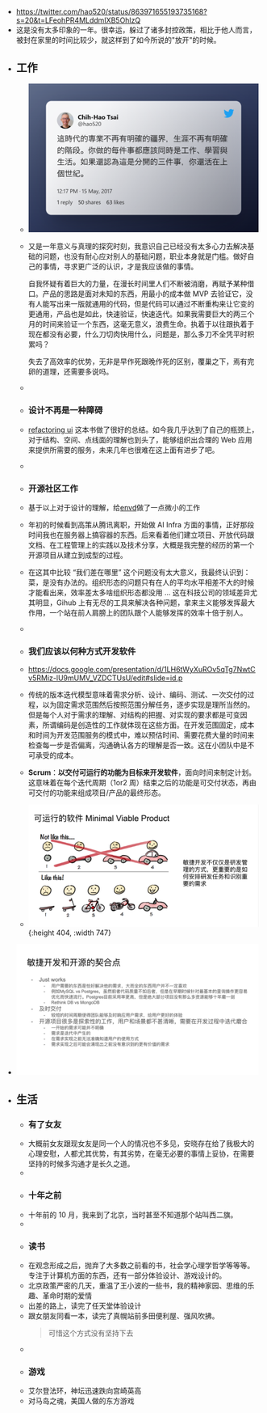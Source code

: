 - https://twitter.com/hao520/status/863971655193735168?s=20&t=LFeohPR4MLddmIXB5OhlzQ
- 这是没有太多印象的一年。很幸运，躲过了诸多封控政策，相比于他人而言，被封在家里的时间比较少，就这样到了如今所说的"放开"的时候。
- ## 工作
	- ![image.png](../assets/image_1669551200034_0.png)
	- 又是一年意义与真理的探究时刻，我意识自己已经没有太多心力去解决基础的问题，也没有耐心应对别人的基础问题，职业本身就是门槛。做好自己的事情，寻求更广泛的认识，才是我应该做的事情。
	  
	  自我怀疑有着巨大的力量，在漫长时间里人们不断被消磨，再赋予某种借口。产品的思路是面对未知的东西，用最小的成本做 MVP 去验证它，没有人能写出来一版就通用的代码，但是代码可以通过不断重构来让它变的更通用，产品也是如此，快速验证，快速迭代。如果我需要巨大的两三个月的时间来验证一个东西，这毫无意义，浪费生命。执着于以往跟执着于现在都没有必要，什么刀切肉快用什么，问题是，那么多刀不全凭平时积累吗？
	  
	  失去了高效率的优势，无非是早作死跟晚作死的区别，覆巢之下，焉有完卵的道理，还需要多说吗。
	-
	- ### 设计不再是一种障碍
	- [refactoring ui](https://www.refactoringui.com/) 这本书做了很好的总结。如今我几乎达到了自己的瓶颈上，对于结构、空间、点线面的理解也到头了，能够组织出合理的 Web 应用来提供所需要的服务，未来几年也很难在这上面有进步了吧。
	-
	- ### 开源社区工作
	- 基于以上对于设计的理解，给[envd](https://github.com/tensorchord/envd)做了一点微小的工作
	- 年初的时候看到高策从腾讯离职，开始做 AI Infra 方面的事情，正好那段时间我也在服务器上搞容器的东西。后来看着他们建立项目、开放代码跟文档、在工程管理上的实践以及技术分享，大概是我完整的经历的第一个开源项目从建立到成型的过程。
	- 在这其中比较 “我们差在哪里” 这个问题没有太大意义，我最终认识到：菜，是没有办法的。组织形态的问题只有在人的平均水平相差不大的时候才能看出来，效率差太多啥组织形态都没用  ... 这在科技公司的领域差异尤其明显，Gihub 上有无尽的工具来解决各种问题，拿来主义能够发挥最大作用，一个站在前人肩膀上的团队跟个人能够发挥的效率十倍于别人。
	-
	- ### 我们应该以何种方式开发软件
	- https://docs.google.com/presentation/d/1LH6tWyXuROv5qTg7NwtCv5RMiz-lU9mUMV_VZDCTUsU/edit#slide=id.p
	- 传统的版本迭代模型意味着需求分析、设计、编码、测试、一次交付的过程，以为固定需求范围然后按照范围分解任务，逐步实现是理所当然的。但是每个人对于需求的理解、对结构的把握、对实现的要求都是可变因素，所谓编码是创造性的工作就体现在这些方面。在开发范围固定，成本和时间为开发范围服务的模式中，难以预估时间、需要花费大量的时间来检查每一步是否偏离，沟通确认各方的理解是否一致。这在小团队中是不可承受的成本。
	- **Scrum**：**以交付可运行的功能为目标来开发软件**，面向时间来制定计划。这意味着在每个迭代周期（1or2 周）结束之后的功能是可交付状态，再由可交付的功能来组成项目/产品的最终形态。
	- ![image.png](../assets/image_1672913066213_0.png){:height 404, :width 747}
- ![image.png](../assets/image_1672913975086_0.png)
- ## 生活
	- ### 有了女友
	- 大概前女友跟现女友是同一个人的情况也不多见，安晓存在给了我极大的心理安慰，人都尤其优势，有其劣势，在毫无必要的事情上妥协，在需要坚持的时候多沟通才是长久之道。
	-
	- ### 十年之前
	- 十年前的 10 月，我来到了北京，当时甚至不知道那个站叫西二旗。
	-
	- ### 读书
	- 在观念形成之后，抛弃了大多数之前看的书，社会学心理学哲学等等等。专注于计算机方面的东西，还有一部分体验设计、游戏设计的。
	- 北京政策严密的几天，重温了王小波的一些书，我的精神家园、思维的乐趣、革命时期的爱情
	- 出差的路上，读完了任天堂体验设计
	- 跟女朋友同看一本，读完了真幌站前多田便利屋、强风吹拂。
	  > 可惜这个方式没有坚持下去
	-
	- ### 游戏
	- 艾尔登法环，神坛迅速跌向宫崎英高
	- 对马岛之魂，美国人做的东方游戏